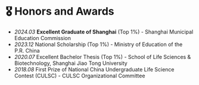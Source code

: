 # 🎖 Honors and Awards
- *2024.03* **Excellent Graduate of Shanghai** (Top 1%) - Shanghai Municipal Education Commission
- *2023.12* National Scholarship (Top 1%) - Ministry of Education of the P.R. China
- *2020.07* Excellent Bachelor Thesis (Top 1%) - School of Life Sciences & Biotechnology, Shanghai Jiao Tong University
- *2018.08* First Prize of National China Undergraduate Life Science Contest (CULSC) - CULSC Organizational Committee